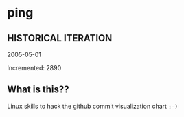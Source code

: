 # ping

## HISTORICAL ITERATION
2005-05-01

Incremented: 2890

## What is this?? 
Linux skills to hack the github commit visualization chart `;-)`
